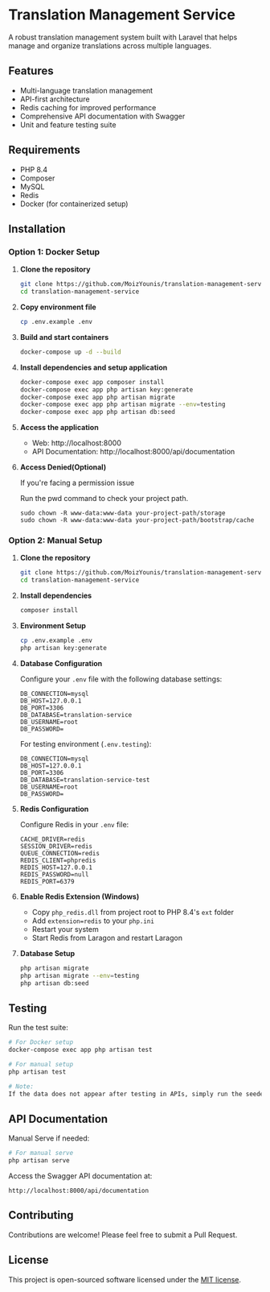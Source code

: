 # Translation Management Service

A robust translation management system built with Laravel that helps manage and organize translations across multiple languages.

## Features

-   Multi-language translation management
-   API-first architecture
-   Redis caching for improved performance
-   Comprehensive API documentation with Swagger
-   Unit and feature testing suite

## Requirements

-   PHP 8.4
-   Composer
-   MySQL
-   Redis
-   Docker (for containerized setup)

## Installation

### Option 1: Docker Setup

1. **Clone the repository**

    ```bash
    git clone https://github.com/MoizYounis/translation-management-service.git
    cd translation-management-service
    ```

2. **Copy environment file**

    ```bash
    cp .env.example .env
    ```

3. **Build and start containers**

    ```bash
    docker-compose up -d --build
    ```

4. **Install dependencies and setup application**

    ```bash
    docker-compose exec app composer install
    docker-compose exec app php artisan key:generate
    docker-compose exec app php artisan migrate
    docker-compose exec app php artisan migrate --env=testing
    docker-compose exec app php artisan db:seed
    ```

5. **Access the application**

    - Web: http://localhost:8000
    - API Documentation: http://localhost:8000/api/documentation

6. **Access Denied(Optional)**

    If you're facing a permission issue

    Run the pwd command to check your project path.

    ```
    sudo chown -R www-data:www-data your-project-path/storage
    sudo chown -R www-data:www-data your-project-path/bootstrap/cache
    ```

### Option 2: Manual Setup

1. **Clone the repository**

    ```bash
    git clone https://github.com/MoizYounis/translation-management-service.git
    cd translation-management-service
    ```

2. **Install dependencies**

    ```bash
    composer install
    ```

3. **Environment Setup**

    ```bash
    cp .env.example .env
    php artisan key:generate
    ```

4. **Database Configuration**

    Configure your `.env` file with the following database settings:

    ```
    DB_CONNECTION=mysql
    DB_HOST=127.0.0.1
    DB_PORT=3306
    DB_DATABASE=translation-service
    DB_USERNAME=root
    DB_PASSWORD=
    ```

    For testing environment (`.env.testing`):

    ```
    DB_CONNECTION=mysql
    DB_HOST=127.0.0.1
    DB_PORT=3306
    DB_DATABASE=translation-service-test
    DB_USERNAME=root
    DB_PASSWORD=
    ```

5. **Redis Configuration**

    Configure Redis in your `.env` file:

    ```
    CACHE_DRIVER=redis
    SESSION_DRIVER=redis
    QUEUE_CONNECTION=redis
    REDIS_CLIENT=phpredis
    REDIS_HOST=127.0.0.1
    REDIS_PASSWORD=null
    REDIS_PORT=6379
    ```

6. **Enable Redis Extension (Windows)**

    - Copy `php_redis.dll` from project root to PHP 8.4's `ext` folder
    - Add `extension=redis` to your `php.ini`
    - Restart your system
    - Start Redis from Laragon and restart Laragon

7. **Database Setup**
    ```bash
    php artisan migrate
    php artisan migrate --env=testing
    php artisan db:seed
    ```

## Testing

Run the test suite:

```bash
# For Docker setup
docker-compose exec app php artisan test

# For manual setup
php artisan test

# Note:
If the data does not appear after testing in APIs, simply run the seeders again to populate the data.
```

## API Documentation

Manual Serve if needed:

```bash
# For manual serve
php artisan serve
```

Access the Swagger API documentation at:

```
http://localhost:8000/api/documentation
```

## Contributing

Contributions are welcome! Please feel free to submit a Pull Request.

## License

This project is open-sourced software licensed under the [MIT license](https://opensource.org/licenses/MIT).
